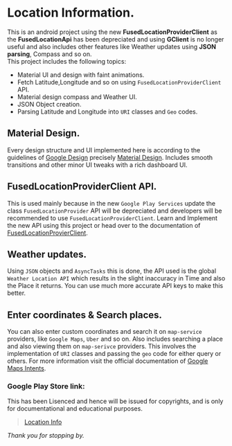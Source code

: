 # Location Information. 
This is an android project using the new **FusedLocationProviderClient** as the **FusedLocationApi** has been depreciated and using **GClient** is no longer useful and also includes other features like Weather updates using **JSON parsing**, Compass and so on.  
This project includes the following topics:

- Material UI and design with faint animations.
- Fetch Latitude,Longitude and so on using `FusedLocationProviderClient` API.  
- Material design compass and Weather UI. 
- JSON Object creation.
- Parsing Latitude and Longitude into `URI` classes and `Geo` codes.

## Material Design.
Every design structure and UI implemented here is according to the guidelines of [Google Design](https://design.google/) precisely [Material Design](https://material.io/).
Includes smooth transitions and other minor UI tweaks with a rich dashboard UI. 

## FusedLocationProviderClient API.
This is used mainly because in the new `Google Play Services` update the class `FusedLocationProvider` API will be depreciated and developers will be recommended to use `FusedLocationProviderClient`.
Learn and Implement the new API using this project or head over to the documentation of [FusedLocationProvierClient](https://developers.google.com/android/reference/com/google/android/gms/location/FusedLocationProviderClient).

## Weather updates.
Using `JSON` objects and `AsyncTasks` this is done, the API used is the global `Weather Location API` which results in the slight inaccuracy in Time and also the Place it returns. 
You can use much more accurate API keys to make this better. 

## Enter coordinates & Search places.
You can also enter custom coordinates and search it on `map-service` providers, like `Google Maps`, `Uber` and so on. 
Also includes searching a place and also viewing them on `map-serivce` providers. This involves the implementation of `URI` classes and passing the `geo` code for either query or others.
For more information visit the official documentation of [Google Maps Intents](https://developers.google.com/maps/documentation/urls/android-intents).

### Google Play Store link:
This has been Lisenced and hence will be issued for copyrights, and is only for documentational and educational purposes. 
> [Location Info](https://play.google.com/store/apps/details?id=a1.latitudeandlongitude)

_Thank you for stopping by._


